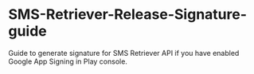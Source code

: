 # SMS-Retriever-Release-Signature-guide
Guide to generate signature for SMS Retriever API if you have enabled Google App Signing in Play console.
